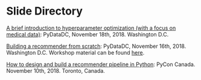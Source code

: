# Slide Directory

[A brief introduction to hyperparameter optimization (with a focus on medical data)](hyperparameter-tuning-sepsis-pydatadc.pdf): PyDataDC, November 18th, 2018. Washington D.C.

[Building a recommender from scratch](recommender-tutorial-pydatadc.pdf): PyDataDC, November 16th, 2018. Washington D.C. Workshop material can be found [here](https://topspinj.github.io/pydata-workshop/).

[How to design and build a recommender pipeline in Python](pycon-canada-2018.pdf): PyCon Canada. November 10th, 2018. Toronto, Canada.